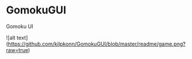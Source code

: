 # GomokuGUI
Gomoku UI

![alt text] (https://github.com/kilpkonn/GomokuGUI/blob/master/readme/game.png?raw=true)
